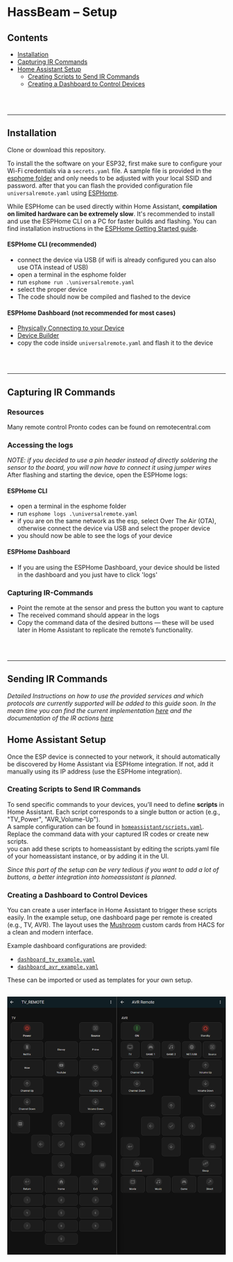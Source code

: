 # HassBeam – Setup

## Contents
- [Installation](#installation)
- [Capturing IR Commands](#capturing-ir-commands)
- [Home Assistant Setup](#home-assistant-setup)
  - [Creating Scripts to Send IR Commands](#creating-scripts-to-send-ir-commands)
  - [Creating a Dashboard to Control Devices](#creating-a-dashboard-to-control-devices)

<br>
<br>

---

## Installation
Clone or download this repository.

To install the the software on your ESP32, first make sure to configure your Wi-Fi credentials via a `secrets.yaml` file. A sample file is provided in the [esphome folder](esphome) and only needs to be adjusted with your local SSID and password.
after that you can flash the provided configuration file `universalremote.yaml` using [ESPHome](https://esphome.io/).  

While ESPHome can be used directly within Home Assistant, **compilation on limited hardware can be extremely slow**. It's recommended to install and use the ESPHome CLI on a PC for faster builds and flashing. You can find installation instructions in the [ESPHome Getting Started guide](https://esphome.io/guides/getting_started_command_line.html).

#### ESPHome CLI (recommended)
- connect the device via USB (if wifi is already configured you can also use OTA instead of USB)
- open a terminal in the esphome folder 
- run `esphome run .\universalremote.yaml`
- select the proper device
- The code should now be compiled and flashed to the device 

#### ESPHome Dashboard (not recommended for most cases)
- [Physically Connecting to your Device](https://esphome.io/guides/physical_device_connection#physically-connecting-to-your-device)
- [Device Builder](https://esphome.io/guides/getting_started_hassio#device-builder-interface)
- copy the code inside `universalremote.yaml` and flash it to the device

<br>
<br>

---

## Capturing IR Commands
### Resources

Many remote control Pronto codes can be found on remotecentral.com



### Accessing the logs
*NOTE: if you decided to use a pin header instead of directly soldering the sensor to the board, you will now have to connect it using jumper wires*
After flashing and starting the device, open the ESPHome logs:
#### ESPHome CLI
- open a terminal in the esphome folder 
- run `esphome logs .\universalremote.yaml`
- if you are on the same network as the esp, select Over The Air (OTA), otherwise connect the device via USB and select the proper device
- you should now be able to see the logs of your device

#### ESPHome Dashboard

- If you are using the ESPHome Dashboard, your device should be listed in the dashboard and you just have to click 'logs'


### Capturing IR-Commands
- Point the remote at the sensor and press the button you want to capture
- The received command should appear in the logs
- Copy the command data of the desired buttons — these will be used later in Home Assistant to replicate the remote’s functionality.

<br>
<br>

---
## Sending IR Commands
*Detailed Instructions on how to use the provided services and which protocols are currently supported will be added to this guide soon. In the mean time you can find the current implementation [here](./esphome/hassbeam.yaml) and the documentation of the IR actions [here](https://esphome.io/components/remote_transmitter.html#)*


## Home Assistant Setup

Once the ESP device is connected to your network, it should automatically be discovered by Home Assistant via ESPHome integration. If not, add it manually using its IP address (use the ESPHome integration).

### Creating Scripts to Send IR Commands



To send specific commands to your devices, you’ll need to define **scripts** in Home Assistant. Each script corresponds to a single button or action (e.g., "TV_Power", "AVR_Volume-Up").  
A sample configuration can be found in [`homeassistant/scripts.yaml`](./homeassistant/scripts.yaml). Replace the command data with your captured IR codes or create new scripts.  
you can add these scripts to homeassistant by editing the scripts.yaml file of your homeassistant instance, or by adding it in the UI.  

*Since this part of the setup can be very tedious if you want to add a lot of buttons, a better integration into homeassistant is planned.*

### Creating a Dashboard to Control Devices

You can create a user interface in Home Assistant to trigger these scripts easily. In the example setup, one dashboard page per remote is created (e.g., TV, AVR). The layout uses the [Mushroom](https://github.com/piitaya/lovelace-mushroom) custom cards from HACS for a clean and modern interface.

Example dashboard configurations are provided:
- [`dashboard_tv_example.yaml`](../homeassistant/dashboard_tv_example.yaml)
- [`dashboard_avr_example.yaml`](../homeassistant/dashboard_avr_example.yaml)

These can be imported or used as templates for your own setup.

![Dashboard Example](homeassistant/dashboard_example.png)
---
